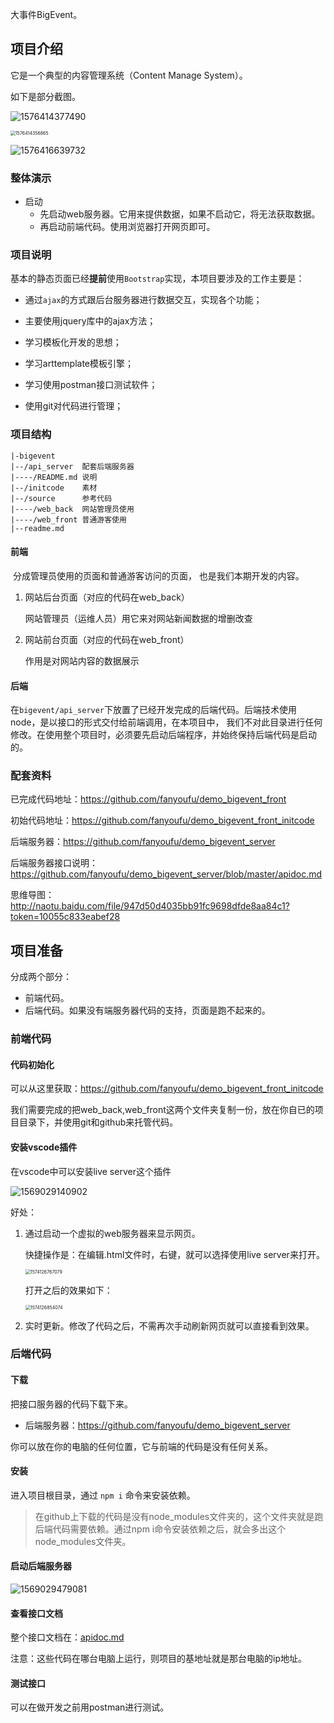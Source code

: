大事件BigEvent。





## 项目介绍

它是一个典型的内容管理系统（Content Manage System）。



 如下是部分截图。

![1576414377490](asset/1576414377490.png)

<img src="asset/1576414356865.png" alt="1576414356865" style="zoom:50%;" />

![1576416639732](asset/1576416639732.png)

### 整体演示

- 启动
  - 先启动web服务器。它用来提供数据，如果不启动它，将无法获取数据。
  - 再启动前端代码。使用浏览器打开网页即可。

### 项目说明

基本的静态页面已经**提前**使用`Bootstrap`实现，本项目要涉及的工作主要是：

- 通过`ajax`的方式跟后台服务器进行数据交互，实现各个功能；

- 主要使用jquery库中的ajax方法；

- 学习模板化开发的思想；

- 学习arttemplate模板引擎；

- 学习使用postman接口测试软件；

- 使用git对代码进行管理；




### 项目结构

```
|-bigevent
|--/api_server  配套后端服务器
|----/README.md 说明
|--/initcode    素材
|--/source      参考代码
|----/web_back  网站管理员使用
|----/web_front 普通游客使用
|--readme.md
```



#### 前端

​	分成管理员使用的页面和普通游客访问的页面， 也是我们本期开发的内容。

1. 网站后台页面（对应的代码在web_back）

   网站管理员（运维人员）用它来对网站新闻数据的增删改查

2. 网站前台页面（对应的代码在web_front）

   作用是对网站内容的数据展示
   
   

#### 后端

在`bigevent/api_server`下放置了已经开发完成的后端代码。后端技术使用node，是以接口的形式交付给前端调用，在本项目中， 我们不对此目录进行任何修改。在使用整个项目时，必须要先启动后端程序，并始终保持后端代码是启动的。 



### 配套资料

已完成代码地址：https://github.com/fanyoufu/demo_bigevent_front

初始代码地址：https://github.com/fanyoufu/demo_bigevent_front_initcode

后端服务器：https://github.com/fanyoufu/demo_bigevent_server

后端服务器接口说明：https://github.com/fanyoufu/demo_bigevent_server/blob/master/apidoc.md

思维导图：http://naotu.baidu.com/file/947d50d4035bb91fc9698dfde8aa84c1?token=10055c833eabef28

## 项目准备

分成两个部分：

- 前端代码。
- 后端代码。如果没有端服务器代码的支持，页面是跑不起来的。

### 前端代码

#### 代码初始化

可以从这里获取：https://github.com/fanyoufu/demo_bigevent_front_initcode

我们需要完成的把web_back,web_front这两个文件夹复制一份，放在你自已的项目目录下，并使用git和github来托管代码。



#### 安装vscode插件

在vscode中可以安装live server这个插件

![1569029140902](asset/1569029140902.png)



好处：

1. 通过启动一个虚拟的web服务器来显示网页。

   快捷操作是：在编辑.html文件时，右键，就可以选择使用live server来打开。

   <img src="asset/1574126767079.png" alt="1574126767079" style="zoom:50%;" />

   打开之后的效果如下：

   <img src="asset/1574126854074.png" alt="1574126854074" style="zoom:50%;" />

2. 实时更新。修改了代码之后，不需再次手动刷新网页就可以直接看到效果。

### 后端代码

#### 下载

把接口服务器的代码下载下来。

- 后端服务器：https://github.com/fanyoufu/demo_bigevent_server

你可以放在你的电脑的任何位置，它与前端的代码是没有任何关系。

#### 安装

进入项目根目录，通过 `npm i` 命令来安装依赖。

> 在github上下载的代码是没有node_modules文件夹的，这个文件夹就是跑后端代码需要依赖。通过npm i命令安装依赖之后，就会多出这个node_modules文件夹。

#### 启动后端服务器

![1569029479081](asset/1569029479081.png)

#### 查看接口文档

整个接口文档在：[apidoc.md](https://github.com/fanyoufu/demo_bigevent_server/blob/master/apidoc.md)

注意：这些代码在哪台电脑上运行，则项目的基地址就是那台电脑的ip地址。

#### 测试接口

可以在做开发之前用postman进行测试。

